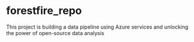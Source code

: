 # forestfire_repo
This project is building a data pipeline using Azure services and unlocking the power of open-source data analysis
